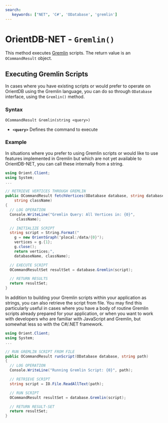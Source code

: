 ```yaml
---
search:
   keywords: ["NET", 'C#', 'ODatabase', 'gremlin']
---
```


# OrientDB-NET - `Gremlin()`

This method executes [Gremlin](../Gremlin.md) scripts.  The return value is an `OCommandResult` object.

## Executing Gremlin Scripts

In cases where you have existing scripts or would prefer to operate on OrientDB using the Gremlin language, you can do so through `ODatabase` interface, using the `Gremlin()` method.

### Syntax

```
OCommandResult Gremlin(string <query>)
```

- **`<query>`** Defines the command to execute

### Example

In situations where you prefer to using Gremlin scripts or would like to use features implemented in Gremlin but which are not yet available to OrientDB-NET, you can call these internally from a string.

```csharp
using Orient.Client;
using System;
...

// RETRIEVE VERTICES THROUGH GREMLIN
public OCommandResult fetchVertices(ODatabase database, string databaseName,
    string className)
{
  // LOG OPERATION
  Console.WriteLine("Gremlin Query: All Vertices in: {0}",
     className);

  // INITIALIZE SCRIPT
  string script = String.Format("
    g = new OrientGraph('plocal:/data/{0}');
    vertices = g.{1};
    g.close();
    return vertices;",
    databaseName, className);

  // EXECUTE SCRIPT
  OCommandResultSet resultSet = database.Gremlin(script);

  // RETURN RESULTS
  return resultSet;
}
```

In addition to building your Gremlin scripts within your application as strings, you can also retrieve the script from file.  You may find this particularly useful in cases where you have a body of routine Gremlin scripts already prepared for your application, or when you want to work with developers who are familiar with JavaScript and Gremlin, but somewhat less so with the C#/.NET framework.

```csharp
using Orient.Client;
using System;
...

// RUN GREMLIN SCRIPT FROM FILE
public OCommandResult runScript(ODatabase database, string path)
{
  // LOG OPERATION
  Console.WriteLine("Running Gremlin Script: {0}", path);

  // RETRIEVE SCRIPT
  string script = IO.File.ReadAllText(path);

  // RUN SCRIPT
  OCommandResult resultSet = database.Gremlin(script);

  // RETURN RESULT-SET
  return resultSet;
}
```
